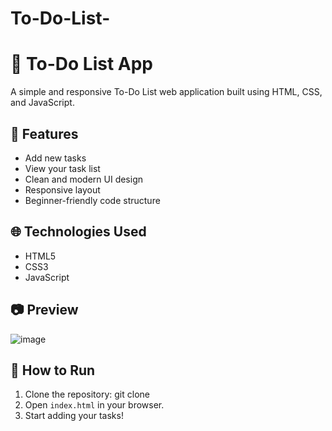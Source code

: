# To-Do-List-

# 📝 To-Do List App

A simple and responsive To-Do List web application built using HTML, CSS, and JavaScript.

## 🚀 Features
- Add new tasks
- View your task list
- Clean and modern UI design
- Responsive layout
- Beginner-friendly code structure

## 🌐 Technologies Used
- HTML5
- CSS3
- JavaScript

## 📷 Preview
![image](https://github.com/user-attachments/assets/04d17d08-dd12-4a93-b50a-a6e1537fe052)


## 📁 How to Run
1. Clone the repository:
git clone
2. Open `index.html` in your browser.
3. Start adding your tasks!

